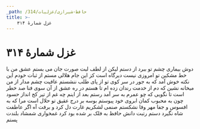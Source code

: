 ```yaml
---
_path: /حافظ-شیرازی/غزلیات/314
title: >-
    غزل شمارهٔ ۳۱۴
---
```

# غزل شمارهٔ ۳۱۴

دوش بیماری چشم تو ببرد از دستم
لیکن از لطف لبت صورت جان می بستم
عشق من با خط مشکین تو امروزی نیست
دیرگاه است کز این جام هلالی مستم
از ثبات خودم این نکته خوش آمد که به جور
در سر کوی تو از پای طلب ننشستم
عافیت چشم مدار از من میخانه نشین
که دم از خدمت رندان زده ام تا هستم
در ره عشق از آن سوی فنا صد خطر است
تا نگویی که چو عمرم به سر آمد رستم
بعد از اینم چه غم از تیر کج انداز حسود
چون به محبوب کمان ابروی خود پیوستم
بوسه بر درج عقیق تو حلال است مرا
که به افسوس و جفا مهر وفا نشکستم
صنمی لشکریم غارت دل کرد و برفت
آه اگر عاطفت شاه نگیرد دستم
رتبت دانش حافظ به فلک بر شده بود
کرد غمخواری شمشاد بلندت پستم
